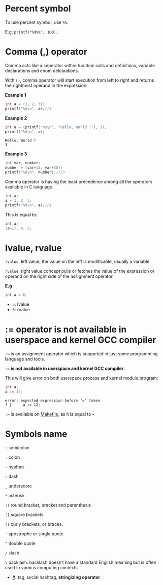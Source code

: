 # Percent symbol

To use percent symbol, use ``%%``:

E.g: ``printf("%d%%", 100);``

# Comma (,) operator

Comma acts like a seperator within function calls and definitions, variable declarations and enum delcarations.

With ``()``, comma operator will start execution from left to right and returns the rightmost operand in the expression.

**Example 1**
```c
int a = (1, 2, 3);
printf("%d\n", a);//3
```
**Example 2**
```c
int a = (printf("%s\n", "Hello, World !"), 3);
printf("%d\n", a);
```
```
Hello, World !
3
```
**Example 3**
```c
int var, number;
number = (var=15, var+35);
printf("%d\n", number);//50
```

Comma operator is having the least precedence among all the operators available in C language.

```c
int a;
a = 1, 2, 3;
printf("%d\n", a);//1
```

This is equal to:

```c
int a;
(a=1), 4, 8;
```

# lvalue, rvalue

``lvalue``: left value, the value on the left is modificable, usually a variable.

``rvalue``: right value concept pulls or fetches the value of the expression or operand on the right side of the assignment operator. 

**E.g**
```c
int a = 6;
```

* ``a``: lvalue
* ``6``: rvalue

# := operator is not available in userspace and kernel GCC compiler

``:=`` is an assignment operator which is supported in just some programming language and tools.

``:=`` **is not available in userspace and kernel GCC compiler**.

This will give error on both userspace process and kernel module program:

```c
int a;
a := 12;
```

```
error: expected expression before ‘=’ token
7 |     a := 12;
```

``:=`` is available on [Makefile](https://github.com/TranPhucVinh/Linux-Shell/blob/master/Bash%20script/Build%20automation%20tools/Make/Fundamental%20concepts.md#operator), as it is equal to ``=``

# Symbols name

``;`` semicolon

``:`` colon

``-`` hyphen 

``—`` dash

``_`` underscore

``*`` asterisk

``()`` round bracket, bracket and parenthesis

``[]`` square brackets

``{}`` curly brackets, or braces.

``'`` apostrophe or single quote

``"`` double quote

``/`` slash

``\`` backlash. backlash doesn’t have a standard English meaning but is often used in various computing contexts.

* [#](https://github.com/TranPhucVinh/C/tree/master/Introduction/Macro#stringizing-operator-): tag, social hashtag, **stringizing operator**

